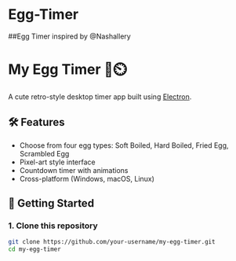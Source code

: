 # Egg-Timer
##Egg Timer inspired by @Nashallery

# My Egg Timer 🥚⏲️

A cute retro-style desktop timer app built using [Electron](https://www.electronjs.org/).

## 🛠 Features
- Choose from four egg types: Soft Boiled, Hard Boiled, Fried Egg, Scrambled Egg
- Pixel-art style interface
- Countdown timer with animations
- Cross-platform (Windows, macOS, Linux)

## 🚀 Getting Started

### 1. Clone this repository
```bash
git clone https://github.com/your-username/my-egg-timer.git
cd my-egg-timer

